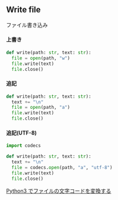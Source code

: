 ## Write file

ファイル書き込み

#### 上書き

```python
def write(path: str, text: str):
  file = open(path, "w")
  file.write(text)
  file.close()
```

#### 追記

```python
def write(path: str, text: str):
  text += "\n"
  file = open(path, "a")
  file.write(text)
  file.close()
```

#### 追記(UTF-8)

```python
import codecs

def write(path: str, text: str):
  text += "\n"
  file = codecs.open(path, "a", "utf-8")
  file.write(text)
  file.close()
```

[Python3 でファイルの文字コードを変換する](https://qiita.com/nskydiving/items/c900c27042bcd11517ee)
